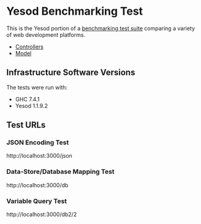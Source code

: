 # Yesod Benchmarking Test

This is the Yesod portion of a [benchmarking test suite](../) comparing a variety of web development platforms.

* [Controllers](bench/Application.hs)
* [Model](bench/config/models)

## Infrastructure Software Versions
The tests were run with:
* GHC 7.4.1
* Yesod 1.1.9.2

## Test URLs
### JSON Encoding Test

http://localhost:3000/json

### Data-Store/Database Mapping Test

http://localhost:3000/db

### Variable Query Test

http://localhost:3000/db2/2